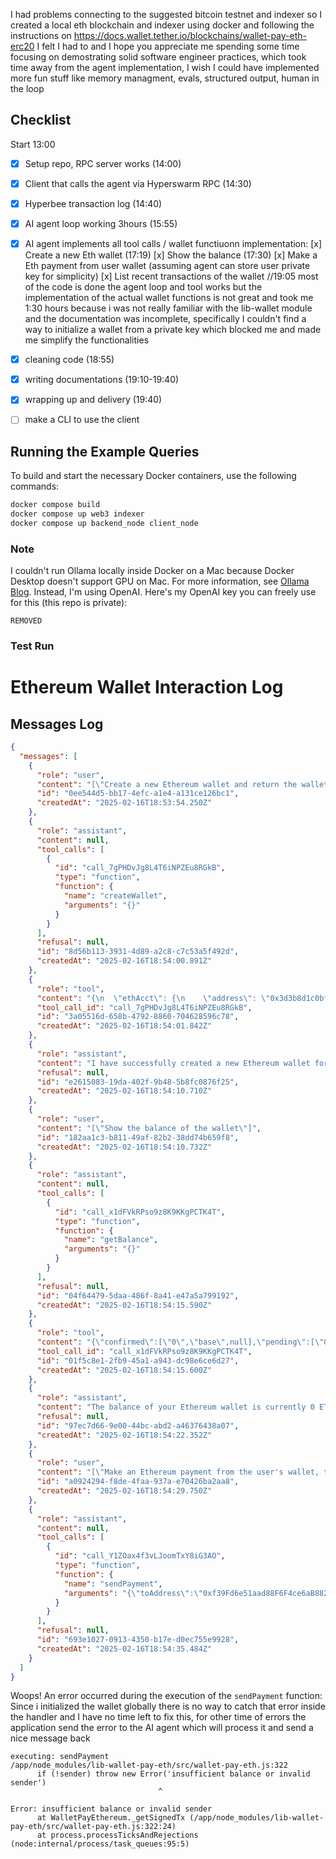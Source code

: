 I had problems connecting to the suggested bitcoin testnet and indexer so I created a local eth blockchain and indexer using docker and following the instructions on https://docs.wallet.tether.io/blockchains/wallet-pay-eth-erc20
I felt I had to and I hope you appreciate me spending some time focusing on demostrating solid software engineer practices, which took time away from the agent implementation, I wish I could have implemented more fun stuff like memory managment, evals, structured output, human in the loop

## Checklist

Start 13:00

- [x] Setup repo, RPC server works (14:00)
- [x] Client that calls the agent via Hyperswarm RPC (14:30)
- [x] Hyperbee transaction log (14:40)
- [x] AI agent loop working 3hours (15:55)
- [x] AI agent implements all tool calls / wallet functiuonn implementation:
      [x] Create a new Eth wallet (17:19)
      [x] Show the balance (17:30)
      [x] Make a Eth payment from user wallet (assuming agent can store user private key for simplicity)
      [x] List recent transactions of the wallet
      //19:05 most of the code is done the agent loop and tool works but the implementation of the actual wallet functions is not great and took me 1:30 hours because i was not really familiar with the lib-wallet module and the documentation was incomplete, specifically I couldn't find a way to initialize a wallet from a private key which blocked me and made me simplify the functionalities
- [x] cleaning code (18:55)
- [x] writing documentations (19:10-19:40)
- [x] wrapping up and delivery (19:40)

- [ ] make a CLI to use the client

## Running the Example Queries

To build and start the necessary Docker containers, use the following commands:

```sh
docker compose build
docker compose up web3 indexer
docker compose up backend_node client_node
```

### Note

I couldn't run Ollama locally inside Docker on a Mac because Docker Desktop doesn't support GPU on Mac. For more information, see [Ollama Blog](https://ollama.com/blog/ollama-is-now-available-as-an-official-docker-image).
Instead, I'm using OpenAI. Here's my OpenAI key you can freely use for this (this repo is private):

```
REMOVED
```

### Test Run

# Ethereum Wallet Interaction Log

## Messages Log

```json
{
  "messages": [
    {
      "role": "user",
      "content": "[\"Create a new Ethereum wallet and return the wallet info\"]",
      "id": "0ee544d5-bb17-4efc-a1e4-a131ce126bc1",
      "createdAt": "2025-02-16T18:53:54.250Z"
    },
    {
      "role": "assistant",
      "content": null,
      "tool_calls": [
        {
          "id": "call_7gPHDvJg8L4T6iNPZEu8RGkB",
          "type": "function",
          "function": {
            "name": "createWallet",
            "arguments": "{}"
          }
        }
      ],
      "refusal": null,
      "id": "8d56b113-3931-4d89-a2c8-c7c53a5f492d",
      "createdAt": "2025-02-16T18:54:00.891Z"
    },
    {
      "role": "tool",
      "content": "{\n  \"ethAcct\": {\n    \"address\": \"0x3d3b8d1c0bfc8279eeba8efa5de66e4407da2594\",\n    \"publicKey\": \"0xbfa3deb373e1a4d5fbff5e4ab980ae1aa57b6a8e2a1021792d6c8553ec27a6b78ad46e157d7663dad6c87d8a62efc5f5ab2906490384046a10027d2e0294e5c7\",\n    \"privateKey\": \"0xee99923536c9f6ff0eb3e89f56a350dfe17fb541be88ae7585b2cd7a9bac560f\",\n    \"path\": \"m/44'/60'/0'/0/14\"\n  }\n}",
      "tool_call_id": "call_7gPHDvJg8L4T6iNPZEu8RGkB",
      "id": "3a05516d-658b-4792-8860-704628596c78",
      "createdAt": "2025-02-16T18:54:01.842Z"
    },
    {
      "role": "assistant",
      "content": "I have successfully created a new Ethereum wallet for you. Here is the wallet information:\n\n- Address: 0x3d3b8d1c0bfc8279eeba8efa5de66e4407da2594\n- Public Key: 0xbfa3deb373e1a4d5fbff5e4ab980ae1aa57b6a8e2a1021792d6c8553ec27a6b78ad46e157d7663dad6c87d8a62efc5f5ab2906490384046a10027d2e0294e5c7\n- Private Key: 0xee99923536c9f6ff0eb3e89f56a350dfe17fb541be88ae7585b2cd7a9bac560f\n- Path: m/44'/60'/0'/0/14\n\nLet me know if you need any further assistance with your new wallet.",
      "refusal": null,
      "id": "e2615083-19da-402f-9b48-5b8fc0876f25",
      "createdAt": "2025-02-16T18:54:10.710Z"
    },
    {
      "role": "user",
      "content": "[\"Show the balance of the wallet\"]",
      "id": "182aa1c3-b811-49af-82b2-38dd74b659f8",
      "createdAt": "2025-02-16T18:54:10.732Z"
    },
    {
      "role": "assistant",
      "content": null,
      "tool_calls": [
        {
          "id": "call_x1dFVkRPso9z8K9KKgPCTK4T",
          "type": "function",
          "function": {
            "name": "getBalance",
            "arguments": "{}"
          }
        }
      ],
      "refusal": null,
      "id": "04f64479-5daa-486f-8a41-e47a5a799192",
      "createdAt": "2025-02-16T18:54:15.590Z"
    },
    {
      "role": "tool",
      "content": "{\"confirmed\":[\"0\",\"base\",null],\"pending\":[\"0\",\"main\",null],\"mempool\":[\"0\",\"main\",null],\"consolidated\":[\"0\",\"base\",null]}",
      "tool_call_id": "call_x1dFVkRPso9z8K9KKgPCTK4T",
      "id": "01f5c8e1-2fb9-45a1-a943-dc98e6ce6d27",
      "createdAt": "2025-02-16T18:54:15.600Z"
    },
    {
      "role": "assistant",
      "content": "The balance of your Ethereum wallet is currently 0 ETH. If you have any other requests or need assistance with anything else, feel free to let me know.",
      "refusal": null,
      "id": "97ec7d66-9e00-44bc-abd2-a46376438a07",
      "createdAt": "2025-02-16T18:54:22.352Z"
    },
    {
      "role": "user",
      "content": "[\"Make an Ethereum payment from the user's wallet, to 0xf39Fd6e51aad88F6F4ce6aB8827279cffFb92266 of amount 1 ETH\"]",
      "id": "a0924294-f8de-4faa-937a-e70426ba2aa8",
      "createdAt": "2025-02-16T18:54:29.750Z"
    },
    {
      "role": "assistant",
      "content": null,
      "tool_calls": [
        {
          "id": "call_Y1ZOax4f3vLJoomTxY8iG3AO",
          "type": "function",
          "function": {
            "name": "sendPayment",
            "arguments": "{\"toAddress\":\"0xf39Fd6e51aad88F6F4ce6aB8827279cffFb92266\",\"amount\":1}"
          }
        }
      ],
      "refusal": null,
      "id": "693e1027-0913-4350-b17e-d0ec755e9928",
      "createdAt": "2025-02-16T18:54:35.484Z"
    }
  ]
}
```

Woops! An error occurred during the execution of the `sendPayment` function:
Since i initialized the wallet globally there is no way to catch that error inside the handler and I have no time left to fix this, for other time of errors the application send the error to the AI agent which will process it and send a nice message back

```
executing: sendPayment
/app/node_modules/lib-wallet-pay-eth/src/wallet-pay-eth.js:322
      if (!sender) throw new Error('insufficient balance or invalid sender')
                                 ^

Error: insufficient balance or invalid sender
      at WalletPayEthereum._getSignedTx (/app/node_modules/lib-wallet-pay-eth/src/wallet-pay-eth.js:322:24)
      at process.processTicksAndRejections (node:internal/process/task_queues:95:5)
```
